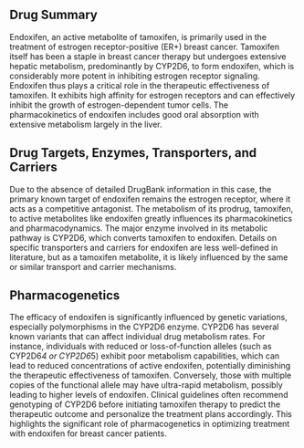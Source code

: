 ## Drug Summary
Endoxifen, an active metabolite of tamoxifen, is primarily used in the treatment of estrogen receptor-positive (ER+) breast cancer. Tamoxifen itself has been a staple in breast cancer therapy but undergoes extensive hepatic metabolism, predominantly by CYP2D6, to form endoxifen, which is considerably more potent in inhibiting estrogen receptor signaling. Endoxifen thus plays a critical role in the therapeutic effectiveness of tamoxifen. It exhibits high affinity for estrogen receptors and can effectively inhibit the growth of estrogen-dependent tumor cells. The pharmacokinetics of endoxifen includes good oral absorption with extensive metabolism largely in the liver.

## Drug Targets, Enzymes, Transporters, and Carriers
Due to the absence of detailed DrugBank information in this case, the primary known target of endoxifen remains the estrogen receptor, where it acts as a competitive antagonist. The metabolism of its prodrug, tamoxifen, to active metabolites like endoxifen greatly influences its pharmacokinetics and pharmacodynamics. The major enzyme involved in its metabolic pathway is CYP2D6, which converts tamoxifen to endoxifen. Details on specific transporters and carriers for endoxifen are less well-defined in literature, but as a tamoxifen metabolite, it is likely influenced by the same or similar transport and carrier mechanisms.

## Pharmacogenetics
The efficacy of endoxifen is significantly influenced by genetic variations, especially polymorphisms in the CYP2D6 enzyme. CYP2D6 has several known variants that can affect individual drug metabolism rates. For instance, individuals with reduced or loss-of-function alleles (such as CYP2D6*4 or CYP2D6*5) exhibit poor metabolism capabilities, which can lead to reduced concentrations of active endoxifen, potentially diminishing the therapeutic effectiveness of tamoxifen. Conversely, those with multiple copies of the functional allele may have ultra-rapid metabolism, possibly leading to higher levels of endoxifen. Clinical guidelines often recommend genotyping of CYP2D6 before initiating tamoxifen therapy to predict the therapeutic outcome and personalize the treatment plans accordingly. This highlights the significant role of pharmacogenetics in optimizing treatment with endoxifen for breast cancer patients.